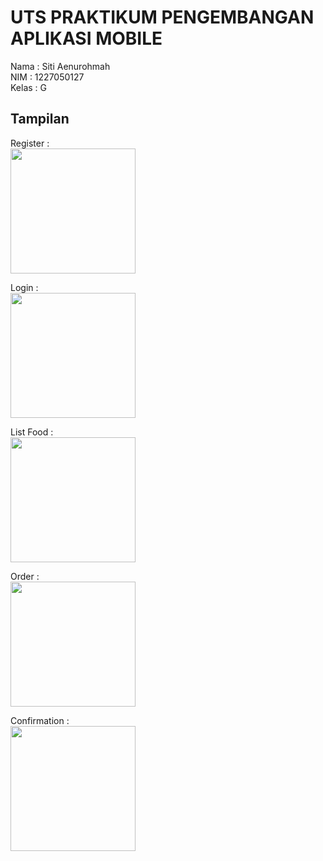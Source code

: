 # UTS PRAKTIKUM PENGEMBANGAN APLIKASI MOBILE

Nama  : Siti Aenurohmah <br>
NIM   : 1227050127 <br>
Kelas : G

## Tampilan

Register : <br>
<img src="https://github.com/user-attachments/assets/3b56cba0-d560-4b0e-9175-95ddf231e74a"  width="200"/><br>

Login :<br>
<img src="https://github.com/user-attachments/assets/1474f34f-4357-4bdf-8c9e-58dcdc828aa3" width="200"/><br>

List Food :<br>
<img src="https://github.com/user-attachments/assets/632f1d0b-5d8c-4fb8-a01a-6283157aed70" width="200"/><br>

Order :<br>
<img src="https://github.com/user-attachments/assets/6ce99311-bcc8-4865-9ddb-dddc7ca28c85" width="200"/><br>

Confirmation :<br>
<img src="https://github.com/user-attachments/assets/00de6c00-61de-4e87-94e7-885718c050d6" width="200"/>
